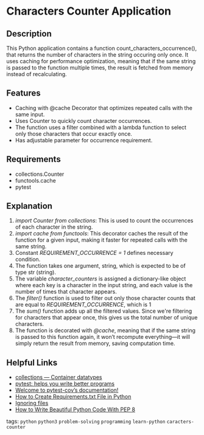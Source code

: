 # Characters Counter Application 

## Description
This Python application contains a function count_characters_occurrence(), that returns the number of characters in the string occuring only
    once.
It uses caching for performance optimization, meaning that if the same string is passed to the function multiple times, the result is fetched from memory instead of recalculating.

## Features 
- Caching with @cache Decorator that optimizes repeated calls with the same input.
- Uses Counter to quickly count character occurrences.
- The function uses a filter combined with a lambda function to select only those characters that occur exactly once.
- Has adjustable parameter for occurrence requirement.

## Requirements
- collections.Counter
- functools.cache
- pytest

## Explanation 
1. *import Counter from collections*: This is used to count the occurrences of each character in the string.
2. *import cache from functools*: This decorator caches the result of the function for a given input, making it faster for repeated calls with the same string.
3. Constant *REQUIREMENT_OCCURRENCE = 1* defines necessary condition.
4. The function takes one argument, string, which is expected to be of type str (string).
5. The variable *character_counters* is assigned a dictionary-like object where each key is a character in the input string, and each value is the number of times that character appears.
6. The *filter()* function is used to filter out only those character counts that are equal to *REQUIREMENT_OCCURRENCE*, which is 1
7. The *sum()* function adds up all the filtered values. Since we're filtering for characters that appear once, this gives us the total number of unique characters.
8. The function is decorated with *@cache*, meaning that if the same string is passed to this function again, it won’t recompute everything—it will simply return the result from memory, saving computation time.

## Helpful Links
- [collections — Container datatypes](https://docs.python.org/3/library/collections.html)
- [pytest: helps you write better programs](https://docs.pytest.org/en/stable/)
- [Welcome to pytest-cov’s documentation!](https://pytest-cov.readthedocs.io/en/latest/)
- [How to Create Requirements.txt File in Python](https://www.geeksforgeeks.org/how-to-create-requirements-txt-file-in-python/)
- [Ignoring files](https://docs.github.com/en/get-started/getting-started-with-git/ignoring-files)
- [How to Write Beautiful Python Code With PEP 8](https://realpython.com/python-pep8/#:~:text=PEP%208%20suggests%20lines%20should,to%20run%20over%20several%20lines)

tags: `python` `python3` `problem-solving` `programming` `learn-python` `caracters-counter`